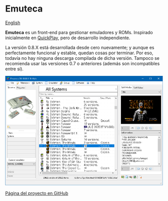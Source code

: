 # Emuteca #
[English](index-en)

**Emuteca** es un front-end para gestionar emuladores y ROMs. Inspirado inicialmente en [QuickPlay](http://www.quickplayfrontend.com/), pero de desarrollo independiente.

La versión 0.8.X está desarrollada desde cero nuevamente; y aunque es perfectamente funcional y estable, quedan cosas por terminar. Por eso, todavía no hay ninguna descarga compilada de dicha versión. Tampoco se recomienda usar las versiones 0.7 o anteriores (además son incompatibles entre sí).

![Emuteca GUI 0.8.0.119](img/GameManager_0_8_0_119.png)

[Página del proyecto en GitHub](https://github.com/Chixpy/Emuteca/)